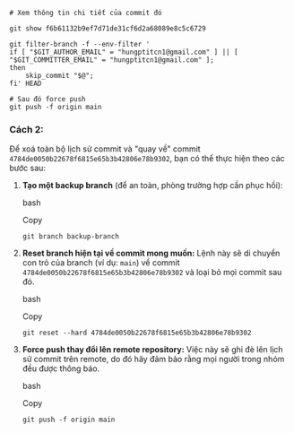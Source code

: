 
```
# Xem thông tin chi tiết của commit đó

git show f6b61132b9ef7d71de31cf6d2a68089e8c5c6729
```

```
git filter-branch -f --env-filter '
if [ "$GIT_AUTHOR_EMAIL" = "hungptitcn1@gmail.com" ] || [ "$GIT_COMMITTER_EMAIL" = "hungptitcn1@gmail.com" ];
then
    skip_commit "$@";
fi' HEAD

# Sau đó force push
git push -f origin main
```

### Cách 2: 
Để xoá toàn bộ lịch sử commit và "quay về" commit  
`4784de0050b22678f6815e65b3b42806e78b9302`, bạn có thể thực hiện theo các bước sau:

1. **Tạo một backup branch** (để an toàn, phòng trường hợp cần phục hồi):
    
    bash
    
    Copy
    
    `git branch backup-branch`
    
2. **Reset branch hiện tại về commit mong muốn:** Lệnh này sẽ di chuyển con trỏ của branch (ví dụ: `main`) về commit  
    `4784de0050b22678f6815e65b3b42806e78b9302` và loại bỏ mọi commit sau đó.
    
    bash
    
    Copy
    
    `git reset --hard 4784de0050b22678f6815e65b3b42806e78b9302`
    
3. **Force push thay đổi lên remote repository:** Việc này sẽ ghi đè lên lịch sử commit trên remote, do đó hãy đảm bảo rằng mọi người trong nhóm đều được thông báo.
    
    bash
    
    Copy
    
    `git push -f origin main`